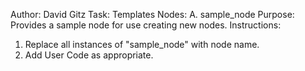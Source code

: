 Author: David Gitz
Task: Templates
Nodes:
A. sample_node
Purpose:
Provides a sample node for use creating new nodes.
Instructions:
1. Replace all instances of "sample_node" with node name.
2. Add User Code as appropriate.



